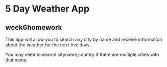 # 5 Day Weather App
## week6homework

This app will allow you to search any city by name and receive information about the weather for the next five days.

You may need to search cityname,country if there are multiple cities with that name.